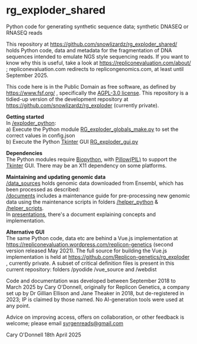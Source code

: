 # rg_exploder_shared

Python code for generating synthetic sequence data; synthetic DNASEQ or RNASEQ reads

This repository at https://github.com/snowlizardz/rg_exploder_shared/ holds Python code, data and metadata for the fragmentation of DNA sequences intended to emulate NGS style sequencing reads. If you want to know why this is useful, take a look at https://repliconevaluation.com/about/ ; repliconevaluation.com redirects to replicongenomics.com, at least until September 2025.

This code here is in the Public Domain as free software, as defined by https://www.fsf.org/ , specifically the  <a href="https://www.gnu.org/licenses/agpl-3.0.en.html">AGPL-3.0 license</a>. This repository is a tidied-up version of the development repository at https://github.com/snowlizardz/rg_exploder (currently private).

<b>Getting started</b><br>
In <a href="https://github.com/Replicon-genetics/rg_exploder_shared/tree/main/exploder_python">/exploder_python</a>:<br>
a) Execute the Python module <a href="https://github.com/Replicon-genetics/rg_exploder_shared/blob/main/exploder_python/RG_exploder_globals_make.py">RG_exploder_globals_make.py</a> to set the correct values in config.json <br>
b) Execute the Python <a href="https://docs.python.org/3/library/tkinter.html">Tkinter</a> GUI <a href="https://github.com/Replicon-genetics/rg_exploder_shared/blob/main/exploder_python/RG_exploder_gui.py">RG_exploder_gui.py</a>

<b>Dependencies</b><br>
The Python modules require <a href="https://biopython.org/">Biopython</a>, with <a href="https://pillow.readthedocs.io/en/stable/">Pillow(PIL)</a> to support the <a href="https://docs.python.org/3/library/tkinter.html">Tkinter</a> GUI. There may be an X11 dependency on some platforms.

<b>Maintaining and updating genomic data</b><br>
<a href="https://github.com/Replicon-genetics/rg_exploder_shared/tree/main/data_sources">/data_sources</a> holds genomic data downloaded from Ensembl, which has been processed as described:<br>
<a href="https://github.com/Replicon-genetics/rg_exploder_shared/tree/main/documents/">/documents</a> includes a maintenance guide for pre-processing new genomic data using the maintenance scripts in folders <a href="https://github.com/Replicon-genetics/rg_exploder_shared/tree/main/helper_python">/helper_python</a> & <a href="https://github.com/Replicon-genetics/rg_exploder_shared/tree/main/helper_scripts">/helper_scripts</a>. <br>
In <a href="https://github.com/Replicon-genetics/rg_exploder_shared/tree/main/documents/presentations">presentations<a>, there's a document explaining concepts and implementation.

<b>Alternative GUI</b><br>
The same Python code, data etc are behind a Vue.js implementation at https://repliconevaluation.wordpress.com/replicon-genetics (second version released May 2021). The full source for building the Vue.js implementation is held at https://github.com/Replicon-genetics/rg_exploder , currently private. A subset of critical definition files is present in this current repository: folders /pyodide /vue_source and /webdist 

Code and documentation was developed between September 2018 to March 2025 by Cary O'Donnell, originally for Replicon Genetics, a company set up by Dr Gillian Ellison and Jane Theaker in 2018, but de-registered in 2023; IP is claimed by those named. No AI-generation tools were used at any point.

Advice on improving access, offers on collaboration, or other feedback is welcome; please email syrgenreads@gmail.com

Cary O'Donnell 18th April 2025
